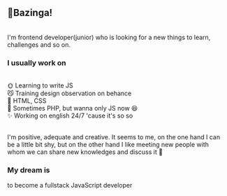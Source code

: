 <h2>👋Bazinga!</h2> 

<br>I'm frontend developer(junior) who is looking for a new things to learn, challenges and so on. 

<h3><b>I usually work on</b></h3>
<br>🌞 Learning to write JS
<br>😼 Training design observation on behance
<br>🌛 HTML, CSS
<br>🌱 Sometimes PHP, but wanna only JS now 😆
<br>✨ Working on english 24/7 'cause it's so so

<br>I'm positive, adequate and creative. It seems to me, on the one hand I can be a little bit shy, but on the other hand I like meeting new people with whom we can share new knowledges and discuss it 👀

<h3><b>My dream is</b></h3>
to become a fullstack JavaScript developer

